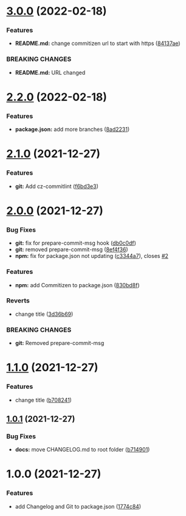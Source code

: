 # [3.0.0](https://github.com/daveroverts/semantic-release-test/compare/v2.2.0...v3.0.0) (2022-02-18)


### Features

* **README.md:** change commitizen url to start with https ([84137ae](https://github.com/daveroverts/semantic-release-test/commit/84137aeef4de9cc8540c83bec587f217b074eb71))


### BREAKING CHANGES

* **README.md:** URL changed

# [2.2.0](https://github.com/daveroverts/semantic-release-test/compare/v2.1.0...v2.2.0) (2022-02-18)


### Features

* **package.json:** add more branches ([8ad2231](https://github.com/daveroverts/semantic-release-test/commit/8ad2231810cfa5b48c0395c40e6de7d237604a30))

# [2.1.0](https://github.com/daveroverts/semantic-release-test/compare/v2.0.0...v2.1.0) (2021-12-27)


### Features

* **git:** Add cz-commitlint ([f6bd3e3](https://github.com/daveroverts/semantic-release-test/commit/f6bd3e311aa05e0e0b943bbc29df3a45d2e24021))

# [2.0.0](https://github.com/daveroverts/semantic-release-test/compare/v1.1.0...v2.0.0) (2021-12-27)


### Bug Fixes

* **git:** fix for prepare-commit-msg hook ([db0c0df](https://github.com/daveroverts/semantic-release-test/commit/db0c0dffaa597b1ec98e0fbf621eef3566502b50))
* **git:** removed prepare-commit-msg ([8ef4f36](https://github.com/daveroverts/semantic-release-test/commit/8ef4f36168163c0fc468bd3ba0a4ed1831b0c6c2))
* **npm:** fix for package.json not updating ([c3344a7](https://github.com/daveroverts/semantic-release-test/commit/c3344a7c4dcc9ed07419d8112259b0a17adca616)), closes [#2](https://github.com/daveroverts/semantic-release-test/issues/2)


### Features

* **npm:** add Commitizen to package.json ([830bd8f](https://github.com/daveroverts/semantic-release-test/commit/830bd8f3caf8d769168d5fa751860be0002627c8))


### Reverts

* change title ([3d36b69](https://github.com/daveroverts/semantic-release-test/commit/3d36b69dfb3aae3511edbb15614eb44b5e892614))


### BREAKING CHANGES

* **git:** Removed prepare-commit-msg

# [1.1.0](https://github.com/daveroverts/semantic-release-test/compare/v1.0.1...v1.1.0) (2021-12-27)


### Features

* change title ([b708241](https://github.com/daveroverts/semantic-release-test/commit/b708241fa972f20049f02db1bb519237dc3a52c8))

## [1.0.1](https://github.com/daveroverts/semantic-release-test/compare/v1.0.0...v1.0.1) (2021-12-27)


### Bug Fixes

* **docs:** move CHANGELOG.md to root folder ([b714901](https://github.com/daveroverts/semantic-release-test/commit/b7149010b1b68aa0a37a9533f9d09f4c2dc10fcb))

# 1.0.0 (2021-12-27)


### Features

* add Changelog and Git to package.json ([1774c84](https://github.com/daveroverts/semantic-release-test/commit/1774c84b124f7acfb7b9f18c44d95b76054c3212))

